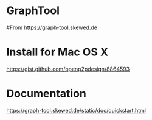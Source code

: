 # GraphTool

#From
https://graph-tool.skewed.de

# Install for Mac OS X
https://gist.github.com/openp2pdesign/8864593

# Documentation
https://graph-tool.skewed.de/static/doc/quickstart.html
